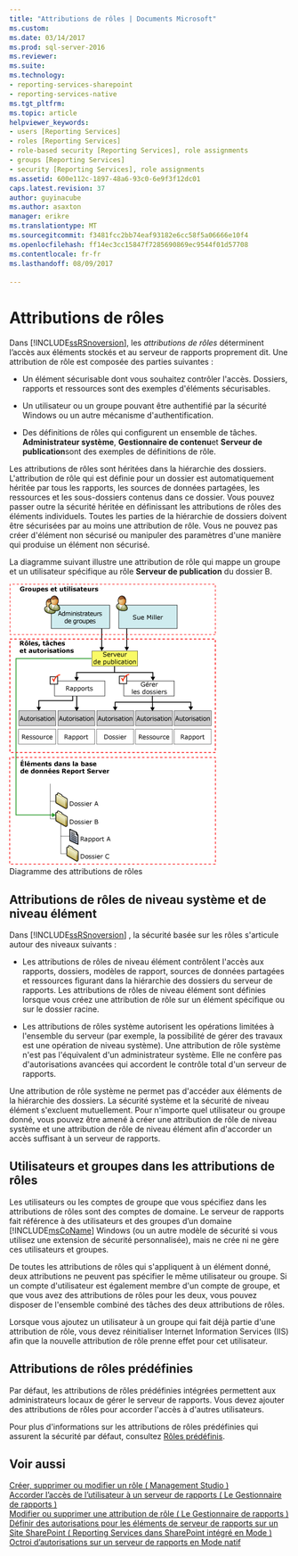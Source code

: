 ```yaml
---
title: "Attributions de rôles | Documents Microsoft"
ms.custom: 
ms.date: 03/14/2017
ms.prod: sql-server-2016
ms.reviewer: 
ms.suite: 
ms.technology:
- reporting-services-sharepoint
- reporting-services-native
ms.tgt_pltfrm: 
ms.topic: article
helpviewer_keywords:
- users [Reporting Services]
- roles [Reporting Services]
- role-based security [Reporting Services], role assignments
- groups [Reporting Services]
- security [Reporting Services], role assignments
ms.assetid: 600e112c-1897-48a6-93c0-6e9f3f12dc01
caps.latest.revision: 37
author: guyinacube
ms.author: asaxton
manager: erikre
ms.translationtype: MT
ms.sourcegitcommit: f3481fcc2bb74eaf93182e6cc58f5a06666e10f4
ms.openlocfilehash: ff14ec3cc15847f7285690869ec9544f01d57708
ms.contentlocale: fr-fr
ms.lasthandoff: 08/09/2017

---
```

# <a name="role-assignments"></a>Attributions de rôles
  Dans [!INCLUDE[ssRSnoversion](../../includes/ssrsnoversion-md.md)], les *attributions de rôles* déterminent l’accès aux éléments stockés et au serveur de rapports proprement dit. Une attribution de rôle est composée des parties suivantes :  
  
-   Un élément sécurisable dont vous souhaitez contrôler l'accès. Dossiers, rapports et ressources sont des exemples d'éléments sécurisables.  
  
-   Un utilisateur ou un groupe pouvant être authentifié par la sécurité Windows ou un autre mécanisme d'authentification.  
  
-   Des définitions de rôles qui configurent un ensemble de tâches. **Administrateur système**, **Gestionnaire de contenu**et **Serveur de publication**sont des exemples de définitions de rôle.  
  
 Les attributions de rôles sont héritées dans la hiérarchie des dossiers. L'attribution de rôle qui est définie pour un dossier est automatiquement héritée par tous les rapports, les sources de données partagées, les ressources et les sous-dossiers contenus dans ce dossier. Vous pouvez passer outre la sécurité héritée en définissant les attributions de rôles des éléments individuels. Toutes les parties de la hiérarchie de dossiers doivent être sécurisées par au moins une attribution de rôle. Vous ne pouvez pas créer d'élément non sécurisé ou manipuler des paramètres d'une manière qui produise un élément non sécurisé.  
  
 La diagramme suivant illustre une attribution de rôle qui mappe un groupe et un utilisateur spécifique au rôle **Serveur de publication** du dossier B.  
  
 ![Diagramme des attributions de rôle](../../reporting-services/security/media/report-securityarch.gif "diagramme des attributions de rôle")  
Diagramme des attributions de rôles  
  
## <a name="system-level-and-item-level-role-assignments"></a>Attributions de rôles de niveau système et de niveau élément  
 Dans [!INCLUDE[ssRSnoversion](../../includes/ssrsnoversion-md.md)] , la sécurité basée sur les rôles s'articule autour des niveaux suivants :  
  
-   Les attributions de rôles de niveau élément contrôlent l'accès aux rapports, dossiers, modèles de rapport, sources de données partagées et ressources figurant dans la hiérarchie des dossiers du serveur de rapports. Les attributions de rôles de niveau élément sont définies lorsque vous créez une attribution de rôle sur un élément spécifique ou sur le dossier racine.  
  
-   Les attributions de rôles système autorisent les opérations limitées à l'ensemble du serveur (par exemple, la possibilité de gérer des travaux est une opération de niveau système). Une attribution de rôle système n'est pas l'équivalent d'un administrateur système. Elle ne confère pas d'autorisations avancées qui accordent le contrôle total d'un serveur de rapports.  
  
 Une attribution de rôle système ne permet pas d'accéder aux éléments de la hiérarchie des dossiers. La sécurité système et la sécurité de niveau élément s'excluent mutuellement. Pour n'importe quel utilisateur ou groupe donné, vous pouvez être amené à créer une attribution de rôle de niveau système et une attribution de rôle de niveau élément afin d'accorder un accès suffisant à un serveur de rapports.  
  
## <a name="users-and-groups-in-role-assignments"></a>Utilisateurs et groupes dans les attributions de rôles  
 Les utilisateurs ou les comptes de groupe que vous spécifiez dans les attributions de rôles sont des comptes de domaine. Le serveur de rapports fait référence à des utilisateurs et des groupes d’un domaine [!INCLUDE[msCoName](../../includes/msconame-md.md)] Windows (ou un autre modèle de sécurité si vous utilisez une extension de sécurité personnalisée), mais ne crée ni ne gère ces utilisateurs et groupes.  
  
 De toutes les attributions de rôles qui s'appliquent à un élément donné, deux attributions ne peuvent pas spécifier le même utilisateur ou groupe. Si un compte d'utilisateur est également membre d'un compte de groupe, et que vous avez des attributions de rôles pour les deux, vous pouvez disposer de l'ensemble combiné des tâches des deux attributions de rôles.  
  
 Lorsque vous ajoutez un utilisateur à un groupe qui fait déjà partie d'une attribution de rôle, vous devez réinitialiser Internet Information Services (IIS) afin que la nouvelle attribution de rôle prenne effet pour cet utilisateur.  
  
## <a name="predefined-role-assignments"></a>Attributions de rôles prédéfinies  
 Par défaut, les attributions de rôles prédéfinies intégrées permettent aux administrateurs locaux de gérer le serveur de rapports. Vous devez ajouter des attributions de rôles pour accorder l'accès à d'autres utilisateurs.  
  
 Pour plus d'informations sur les attributions de rôles prédéfinies qui assurent la sécurité par défaut, consultez [Rôles prédéfinis](../../reporting-services/security/role-definitions-predefined-roles.md).  
  
## <a name="see-also"></a>Voir aussi  
 [Créer, supprimer ou modifier un rôle &#40; Management Studio &#41;](../../reporting-services/security/role-definitions-create-delete-or-modify.md)   
 [Accorder l’accès de l’utilisateur à un serveur de rapports &#40; Le Gestionnaire de rapports &#41;](../../reporting-services/security/grant-user-access-to-a-report-server-report-manager.md)   
 [Modifier ou supprimer une attribution de rôle &#40; Le Gestionnaire de rapports &#41;](../../reporting-services/security/role-assignments-modify-or-delete.md)   
 [Définir des autorisations pour les éléments de serveur de rapports sur un Site SharePoint &#40; Reporting Services dans SharePoint intégré en Mode &#41;](../../reporting-services/security/set-permissions-for-report-server-items-on-a-sharepoint-site.md)   
 [Octroi d’autorisations sur un serveur de rapports en Mode natif](../../reporting-services/security/granting-permissions-on-a-native-mode-report-server.md)  
  
  
